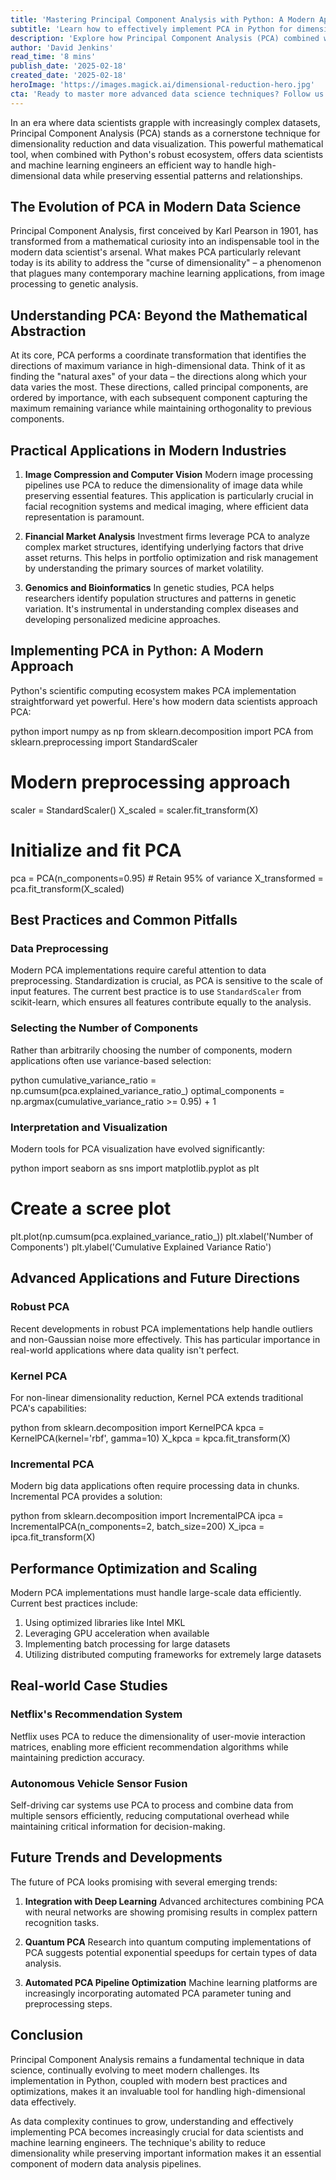 ```yaml
---
title: 'Mastering Principal Component Analysis with Python: A Modern Approach to Dimensionality Reduction'
subtitle: 'Learn how to effectively implement PCA in Python for dimensionality reduction and data visualization'
description: 'Explore how Principal Component Analysis (PCA) combined with Python's ecosystem offers an efficient approach to handling high-dimensional data while preserving essential patterns and relationships. Learn about modern implementations, best practices, and real-world applications in this comprehensive guide.'
author: 'David Jenkins'
read_time: '8 mins'
publish_date: '2025-02-18'
created_date: '2025-02-18'
heroImage: 'https://images.magick.ai/dimensional-reduction-hero.jpg'
cta: 'Ready to master more advanced data science techniques? Follow us on LinkedIn for regular updates on machine learning best practices, coding tutorials, and industry insights that will help you stay ahead in the rapidly evolving field of data science.'
---
```


In an era where data scientists grapple with increasingly complex datasets, Principal Component Analysis (PCA) stands as a cornerstone technique for dimensionality reduction and data visualization. This powerful mathematical tool, when combined with Python's robust ecosystem, offers data scientists and machine learning engineers an efficient way to handle high-dimensional data while preserving essential patterns and relationships.

## The Evolution of PCA in Modern Data Science

Principal Component Analysis, first conceived by Karl Pearson in 1901, has transformed from a mathematical curiosity into an indispensable tool in the modern data scientist's arsenal. What makes PCA particularly relevant today is its ability to address the "curse of dimensionality" – a phenomenon that plagues many contemporary machine learning applications, from image processing to genetic analysis.

## Understanding PCA: Beyond the Mathematical Abstraction

At its core, PCA performs a coordinate transformation that identifies the directions of maximum variance in high-dimensional data. Think of it as finding the "natural axes" of your data – the directions along which your data varies the most. These directions, called principal components, are ordered by importance, with each subsequent component capturing the maximum remaining variance while maintaining orthogonality to previous components.

## Practical Applications in Modern Industries

1. **Image Compression and Computer Vision**
   Modern image processing pipelines use PCA to reduce the dimensionality of image data while preserving essential features. This application is particularly crucial in facial recognition systems and medical imaging, where efficient data representation is paramount.

2. **Financial Market Analysis**
   Investment firms leverage PCA to analyze complex market structures, identifying underlying factors that drive asset returns. This helps in portfolio optimization and risk management by understanding the primary sources of market volatility.

3. **Genomics and Bioinformatics**
   In genetic studies, PCA helps researchers identify population structures and patterns in genetic variation. It's instrumental in understanding complex diseases and developing personalized medicine approaches.

## Implementing PCA in Python: A Modern Approach

Python's scientific computing ecosystem makes PCA implementation straightforward yet powerful. Here's how modern data scientists approach PCA:

python
import numpy as np
from sklearn.decomposition import PCA
from sklearn.preprocessing import StandardScaler

# Modern preprocessing approach
scaler = StandardScaler()
X_scaled = scaler.fit_transform(X)

# Initialize and fit PCA
pca = PCA(n_components=0.95)  # Retain 95% of variance
X_transformed = pca.fit_transform(X_scaled)


## Best Practices and Common Pitfalls

### Data Preprocessing
Modern PCA implementations require careful attention to data preprocessing. Standardization is crucial, as PCA is sensitive to the scale of input features. The current best practice is to use `StandardScaler` from scikit-learn, which ensures all features contribute equally to the analysis.

### Selecting the Number of Components
Rather than arbitrarily choosing the number of components, modern applications often use variance-based selection:

python
cumulative_variance_ratio = np.cumsum(pca.explained_variance_ratio_)
optimal_components = np.argmax(cumulative_variance_ratio >= 0.95) + 1


### Interpretation and Visualization
Modern tools for PCA visualization have evolved significantly:

python
import seaborn as sns
import matplotlib.pyplot as plt

# Create a scree plot
plt.plot(np.cumsum(pca.explained_variance_ratio_))
plt.xlabel('Number of Components')
plt.ylabel('Cumulative Explained Variance Ratio')


## Advanced Applications and Future Directions

### Robust PCA
Recent developments in robust PCA implementations help handle outliers and non-Gaussian noise more effectively. This has particular importance in real-world applications where data quality isn't perfect.

### Kernel PCA
For non-linear dimensionality reduction, Kernel PCA extends traditional PCA's capabilities:

python
from sklearn.decomposition import KernelPCA
kpca = KernelPCA(kernel='rbf', gamma=10)
X_kpca = kpca.fit_transform(X)


### Incremental PCA
Modern big data applications often require processing data in chunks. Incremental PCA provides a solution:

python
from sklearn.decomposition import IncrementalPCA
ipca = IncrementalPCA(n_components=2, batch_size=200)
X_ipca = ipca.fit_transform(X)


## Performance Optimization and Scaling

Modern PCA implementations must handle large-scale data efficiently. Current best practices include:

1. Using optimized libraries like Intel MKL
2. Leveraging GPU acceleration when available
3. Implementing batch processing for large datasets
4. Utilizing distributed computing frameworks for extremely large datasets

## Real-world Case Studies

### Netflix's Recommendation System
Netflix uses PCA to reduce the dimensionality of user-movie interaction matrices, enabling more efficient recommendation algorithms while maintaining prediction accuracy.

### Autonomous Vehicle Sensor Fusion
Self-driving car systems use PCA to process and combine data from multiple sensors efficiently, reducing computational overhead while maintaining critical information for decision-making.

## Future Trends and Developments

The future of PCA looks promising with several emerging trends:

1. **Integration with Deep Learning**
   Advanced architectures combining PCA with neural networks are showing promising results in complex pattern recognition tasks.

2. **Quantum PCA**
   Research into quantum computing implementations of PCA suggests potential exponential speedups for certain types of data analysis.

3. **Automated PCA Pipeline Optimization**
   Machine learning platforms are increasingly incorporating automated PCA parameter tuning and preprocessing steps.

## Conclusion

Principal Component Analysis remains a fundamental technique in data science, continually evolving to meet modern challenges. Its implementation in Python, coupled with modern best practices and optimizations, makes it an invaluable tool for handling high-dimensional data effectively.

As data complexity continues to grow, understanding and effectively implementing PCA becomes increasingly crucial for data scientists and machine learning engineers. The technique's ability to reduce dimensionality while preserving important information makes it an essential component of modern data analysis pipelines.